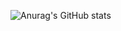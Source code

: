 ![Anurag's GitHub stats](https://github-readme-stats.vercel.app/api?username=grgndrd&show_icons=true&theme=monokai)
